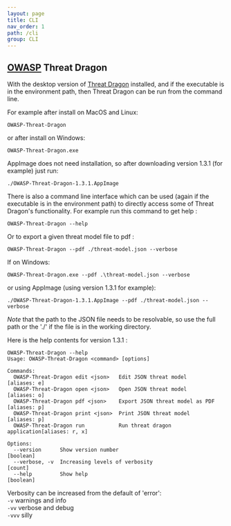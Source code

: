 ```yaml
---
layout: page
title: CLI
nav_order: 1
path: /cli
group: CLI
---
```


## [OWASP](https://www.owasp.org) Threat Dragon

With the desktop version of [Threat Dragon](http://owasp.org/www-project-threat-dragon) installed,
and if the executable is in the environment path, then Threat Dragon can be run from the command line.

For example after install on MacOS and Linux:

`OWASP-Threat-Dragon`

or after install on Windows:

`OWASP-Threat-Dragon.exe`

AppImage does not need installation, so after downloading version 1.3.1 (for example) just run:

`./OWASP-Threat-Dragon-1.3.1.AppImage`

There is also a command line interface which can be used (again if the executable is in the environment path)
to directly access some of Threat Dragon's functionality.
For example run this command to get help :

`OWASP-Threat-Dragon --help`

Or to export a given threat model file to pdf :

`OWASP-Threat-Dragon --pdf ./threat-model.json --verbose`

If on Windows:

`OWASP-Threat-Dragon.exe --pdf .\threat-model.json --verbose`

or using AppImage (using version 1.3.1 for example):

`./OWASP-Threat-Dragon-1.3.1.AppImage --pdf ./threat-model.json --verbose`

*Note* that the path to the JSON file needs to be resolvable, so use the full path
or the './' if the file is in the working directory.

Here is the help contents for version 1.3.1 :

```
OWASP-Threat-Dragon --help
Usage: OWASP-Threat-Dragon <command> [options]

Commands:
  OWASP-Threat-Dragon edit <json>   Edit JSON threat model          [aliases: e]
  OWASP-Threat-Dragon open <json>   Open JSON threat model          [aliases: o]
  OWASP-Threat-Dragon pdf <json>    Export JSON threat model as PDF [aliases: p]
  OWASP-Threat-Dragon print <json>  Print JSON threat model         [aliases: p]
  OWASP-Threat-Dragon run           Run threat dragon application[aliases: r, x]

Options:
  --version      Show version number                                   [boolean]
  --verbose, -v  Increasing levels of verbosity                          [count]
  --help         Show help                                             [boolean]
```

Verbosity can be increased from the default of 'error':<br>
`-v` warnings and info<br>
`-vv` verbose and debug<br>
`-vvv` silly<br>
